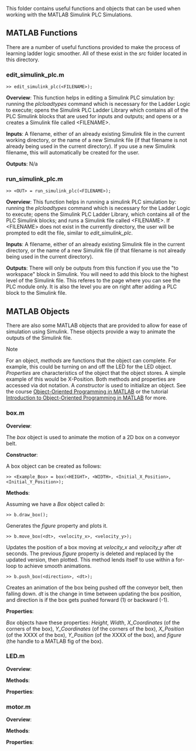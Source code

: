 This folder contains useful functions and objects that can be used when working with the MATLAB Simulink PLC Simulations.

## MATLAB Functions

There are a number of useful functions provided to make the process of 
learning ladder logic smoother. All of these exist in the _src_ folder located in this directory.

### edit_simulink_plc.m
```
>> edit_simulink_plc(<FILENAME>);
```
 __Overview__: This function helps in editing a Simulink PLC simulation by: 
running the _plcloadtypes_ command which is necessary for the Ladder Logic to execute; opens the Simulink PLC Ladder Library which contains all 
of the PLC Simulink blocks that are used for inputs and outputs; and opens or a creates a Simulink file called \<FILENAME>\.

__Inputs__: A filename, either of an already existing Simulink file in the current working directory, or the name of a new Simulink file (if 
that filename is not already being used in the current directory). If you use a new Simulink filename, this will automatically be created for 
the user.

__Outputs__: N/a

### run_simulink_plc.m
```
>> <OUT> = run_simulink_plc(<FILENAME>);
```

 __Overview__: This function helps in running a simulink PLC simulation by: running 
the _plcloadtypes_ command which is necessary for the Ladder Logic to execute; opens 
the Simulink PLC Ladder Library, which contains all of the PLC Simulink blocks; and 
runs a Simulink file called \<FILENAME\>. If \<FILENAME\> does not exist in the 
currently directory, the user will be prompted to edit the file, similar to *edit_simulink_plc*.

__Inputs__: A filename, either of an already existing Simulink file in the current 
directory, or the name of a new Simulink file (if that filename is not already being 
used in the current directory).

__Outputs__: There will only be outputs from this function if you use the "to workspace" block in Simulink. You will need to add this block to 
the highest level of the Simulink file. This referes to the page where you can see the PLC module only. It is also the level you are on right 
after adding a PLC block to the Simulink file.

## MATLAB Objects 

There are also some MATLAB objects that are provided to allow for ease of simulation 
using Simulink. These objects provide a way to animate the outputs of the Simulink 
file.

>[!NOTE]
>For an object, _methods_ are functions that the object can complete. For example, this could be turning on and off the LED for the LED object. 
> _Properties_ are characteristics of the object that the object stores. A simple example of this would be X-Position. Both methods and 
> properties are accessed via dot notation. A _constructor_ is used to initialize an object. See the course [Object-Oriented Programming in 
> MATLAB](https://www.mathworks.com/products/matlab/object-oriented-programming.html) or the tutorial [Introduction to Object-Oriented 
> Programming in MATLAB](https://www.mathworks.com/company/technical-articles/introduction-to-object-oriented-programming-in-matlab.html) for 
> more.

### box.m
 __Overview__:

The _box_ object is used to animate the motion of a 2D box on a conveyor belt. 

__Constructor__:

A box object can be created as follows: 

```
>> <Example_Box> = box(<HEIGHT>, <WIDTH>, <Initial_X_Position>, <Initial_Y_Position>);
```
 __Methods__:

Assuming we have a _Box_ object called _b_:


```
>> b.draw_box(); 
```
Generates the _figure_ property and plots it.


```
>> b.move_box(<dt>, <velocity_x>, <velocity_y>);
```
Updates the position of a box moving at *velocity_x* and *velocity_y* after *dt* seconds. The previous *figure* property is deleted and replaced by the updated 
 version, then plotted. This method lends itself to use within a for-loop to achieve smooth animations.


```
>> b.push_box(<direction>, <dt>);
```
Creates an animation of the box being pushed off the conveyor belt, then falling down. _dt_ is the change in time between updating the box position, and direction 
 is if the box gets pushed forward (1) or backward (-1).

__Properties__:

_Box_ objects have these properties: *Height*, *Width*, *X_Coordinates* (of the corners of the box), *Y_Coordinates* (of the corners of the box), *X_Position* (of 
the XXXX of the box), *Y_Position* (of the XXXX of the box), and *figure* (the handle to a MATLAB fig of the box).

### LED.m
 __Overview__:

 __Methods__:

 __Properties__:

### motor.m
 __Overview__:

 __Methods__:

 __Properties__:

